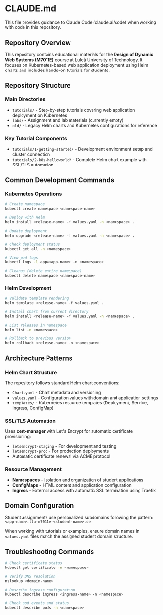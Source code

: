 # CLAUDE.md

This file provides guidance to Claude Code (claude.ai/code) when working with code in this repository.

## Repository Overview
This repository contains educational materials for the **Design of Dynamic Web Systems (M7011E)** course at Luleå University of Technology. It focuses on Kubernetes-based web application deployment using Helm charts and includes hands-on tutorials for students.

## Repository Structure

### Main Directories
- `tutorials/` - Step-by-step tutorials covering web application deployment on Kubernetes
- `labs/` - Assignment and lab materials (currently empty)
- `old/` - Legacy Helm charts and Kubernetes configurations for reference

### Key Tutorial Components
- `tutorials/1-getting-started/` - Development environment setup and cluster connection
- `tutorials/2-k8s-helloworld/` - Complete Helm chart example with SSL/TLS automation

## Common Development Commands

### Kubernetes Operations
```bash
# Create namespace
kubectl create namespace <namespace-name>

# Deploy with Helm
helm install <release-name> -f values.yaml -n <namespace> .

# Update deployment
helm upgrade <release-name> -f values.yaml -n <namespace> .

# Check deployment status
kubectl get all -n <namespace>

# View pod logs
kubectl logs -l app=<app-name> -n <namespace>

# Cleanup (delete entire namespace)
kubectl delete namespace <namespace-name>
```

### Helm Development
```bash
# Validate template rendering
helm template <release-name> -f values.yaml .

# Install chart from current directory
helm install <release-name> -f values.yaml -n <namespace> .

# List releases in namespace
helm list -n <namespace>

# Rollback to previous version
helm rollback <release-name> -n <namespace>
```

## Architecture Patterns

### Helm Chart Structure
The repository follows standard Helm chart conventions:
- `Chart.yaml` - Chart metadata and versioning
- `values.yaml` - Configuration values with domain and application settings
- `templates/` - Kubernetes resource templates (Deployment, Service, Ingress, ConfigMap)

### SSL/TLS Automation
Uses **cert-manager** with Let's Encrypt for automatic certificate provisioning:
- `letsencrypt-staging` - For development and testing
- `letsencrypt-prod` - For production deployments
- Automatic certificate renewal via ACME protocol

### Resource Management
- **Namespaces** - Isolation and organization of student applications
- **ConfigMaps** - HTML content and application configuration
- **Ingress** - External access with automatic SSL termination using Traefik

## Domain Configuration
Student assignments use personalized subdomains following the pattern:
`<app-name>.ltu-m7011e-<student-name>.se`

When working with tutorials or examples, ensure domain names in `values.yaml` files match the assigned student domain structure.

## Troubleshooting Commands
```bash
# Check certificate status
kubectl get certificate -n <namespace>

# Verify DNS resolution
nslookup <domain-name>

# Describe ingress configuration
kubectl describe ingress <ingress-name> -n <namespace>

# Check pod events and status
kubectl describe pods -n <namespace>
```
